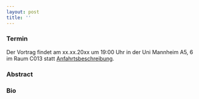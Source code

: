 ```yaml
---
layout: post
title: ''
---
```


### Termin

Der Vortrag findet am xx.xx.20xx um 19:00 Uhr in der Uni Mannheim A5, 6 im Raum C013 statt [Anfahrtsbeschreibung](/getting-there).

### Abstract



### Bio
